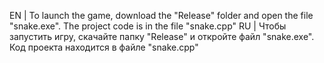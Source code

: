 EN | To launch the game, download the "Release" folder and open the file "snake.exe". The project code is in the file "snake.cpp"
RU | Чтобы запустить игру, скачайте папку "Release" и откройте файл "snake.exe". Код проекта находится в файле "snake.cpp"
